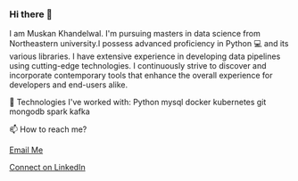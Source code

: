 ### Hi there 👋

<!--
**MuskanKhandelwal/MuskanKhandelwal** is a ✨ _special_ ✨ repository because its `README.md` (this file) appears on your GitHub profile.

Here are some ideas to get you started:

- 🔭 I’m currently working on ...
- 🌱 I’m currently learning ...
- 👯 I’m looking to collaborate on ...
- 🤔 I’m looking for help with ...
- 💬 Ask me about ...
- 📫 How to reach me: ...
- 😄 Pronouns: ...
- ⚡ Fun fact: ...
-->


I am Muskan Khandelwal. I'm pursuing masters in data science from Northeastern university.I possess advanced proficiency in Python 💻 and its various libraries. I have extensive experience in developing data pipelines using cutting-edge technologies. I continuously strive to discover and incorporate contemporary tools that enhance the overall experience for developers and end-users alike. 

🌟 Technologies I've worked with:
Python
mysql
docker
kubernetes
git
mongodb
spark
kafka

📫 How to reach me?

[Email Me](mailto:muskankh03@gmail.com)

[Connect on LinkedIn](https://www.linkedin.com/in/muskan-khandelwal/)



